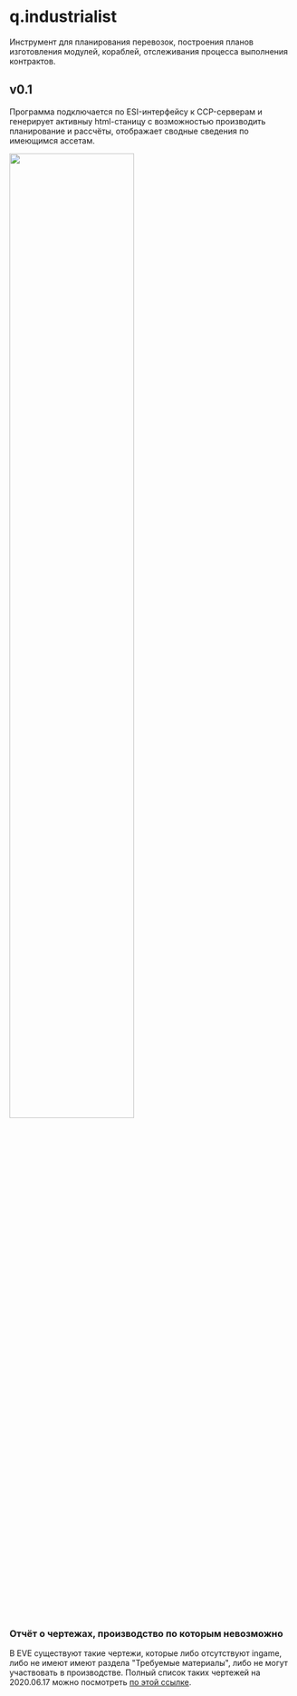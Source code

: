 # q.industrialist
Инструмент для планирования перевозок, построения планов изготовления модулей, кораблей, отслеживания процесса выполнения контрактов.

## v0.1
Программа подключается по ESI-интерфейсу к CCP-серверам и генерирует активныу html-станицу с возможностью производить планирование и рассчёты, отображает сводные сведения по имеющимся ассетам.

<img src="https://raw.githubusercontent.com/Qandra-Si/q.industrialist/master/examples/003-first_manufacturing_calculations.png" height="66%" width="66%">

### Отчёт о чертежах, производство по которым невозможно

В EVE существуют такие чертежи, которые либо отсутствуют ingame, либо не имеют имеют раздела "Требуемые материалы", либо не могут участвовать в производстве. Полный список таких чертежей на 2020.06.17 можно посмотреть [по этой ссылке](https://qandra-si.github.io/q.industrialist/materials.html).
